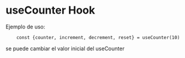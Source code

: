 # useCounter Hook

Ejemplo de uso:

```
    const {counter, increment, decrement, reset} = useCounter(10)

```

se puede cambiar el valor inicial del useCounter
